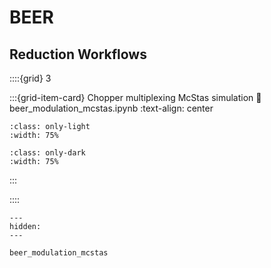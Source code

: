 # BEER

## Reduction Workflows

::::{grid} 3

:::{grid-item-card} Chopper multiplexing McStas simulation
:link: beer_modulation_mcstas.ipynb
:text-align: center

```{image} ../../_static/thumbnails/beer_mcstas_light.svg
:class: only-light
:width: 75%
```
```{image} ../../_static/thumbnails/beer_mcstas_dark.svg
:class: only-dark
:width: 75%
```
:::

::::

```{toctree}
---
hidden:
---

beer_modulation_mcstas
```
